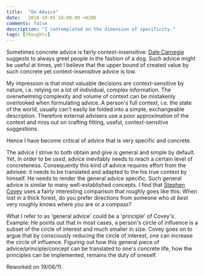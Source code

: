 ```yaml
---
title:  "On Advice"
date:   2018-10-05 18:00:00 +0200
comments: false
description: "I contemplated on the dimension of specificity."
tags: [thoughts]
---
```


Sometimes concrete advice is fairly context-insensitive: [Dale Carnegie](https://en.wikipedia.org/wiki/How_to_Win_Friends_and_Influence_People) suggests to always greet people in the fashion of a dog. Such advice might be useful at times, yet I believe that the upper bound of created value by such concrete yet context-insensitive advice is low.

My impression is that most valuable decisions are context-sensitive by nature, i.e. relying on a lot of individual, complex information. The overwhelming complexity and volume of context can be mistakenly overlooked when formulating advice. A person's full context, i.e. the state of the world, usually can't easily be folded into a simple, exchangeable description. Therefore external advisers use a poor approximation of the context and miss out on crafting fitting, useful, context-sensitive suggestions.

Hence I have become critical of advice that is very specific and concrete.

The advice I strive to both obtain and give is general and simple by default. Yet, in order to be _used_, advice inevitably needs to reach a certain level of concreteness. Consequently this kind of advice requires effort from the advisee: it needs to be translated and adapted to the his true context by himself. He needs to render the general advice specific. Such general advice is similar to many well-established concepts. I find that [Stephen Covey](https://en.wikipedia.org/wiki/The_7_Habits_of_Highly_Effective_People) uses a fairly interesting comparison that roughly goes like this: When lost in a thick forest, do you prefer directions from someone who _at best_ very roughly knows where you are or a compass?

What I refer to as 'general advice' could be a 'principle' of Covey's. Example: He points out that in most cases, a person's circle of influence is a subset of the circle of interest and much smaller in size. Covey goes on to argue that by consciously reducing the circle of interest, one can increase the circle of influence. Figuring out how this general piece of advice/principle/concept can be translated to one's concrete life, how the principles can be implemented, remains the duty of oneself.

Reworked on 19/06/11.
